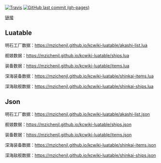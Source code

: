 [![Travis](https://img.shields.io/travis/MZIchenjl/kcwiki-luatable.svg)](https://travis-ci.org/MZIchenjl/kcwiki-luatable)
[![GitHub last commit (gh-pages)](https://img.shields.io/github/last-commit/MZIchenjl/kcwiki-luatable/gh-pages.svg)](https://github.com/MZIchenjl/kcwiki-luatable/tree/gh-pages)

[链接](https://mzichenjl.github.io/kcwiki-luatable/)

## Luatable

明石工厂数据：<https://mzichenjl.github.io/kcwiki-luatable/akashi-list.lua>

舰娘数据：<https://mzichenjl.github.io/kcwiki-luatable/ships.lua>

装备数据：<https://mzichenjl.github.io/kcwiki-luatable/items.lua>

深海装备数据：<https://mzichenjl.github.io/kcwiki-luatable/shinkai-items.lua>

深海敌舰数据：<https://mzichenjl.github.io/kcwiki-luatable/shinkai-ships.lua>


## Json

明石工厂数据：<https://mzichenjl.github.io/kcwiki-luatable/akashi-list.json>

舰娘数据：<https://mzichenjl.github.io/kcwiki-luatable/ships.json>

装备数据：<https://mzichenjl.github.io/kcwiki-luatable/items.json>

深海装备数据：<https://mzichenjl.github.io/kcwiki-luatable/shinkai-items.json>

深海敌舰数据：<https://mzichenjl.github.io/kcwiki-luatable/shinkai-ships.json>
